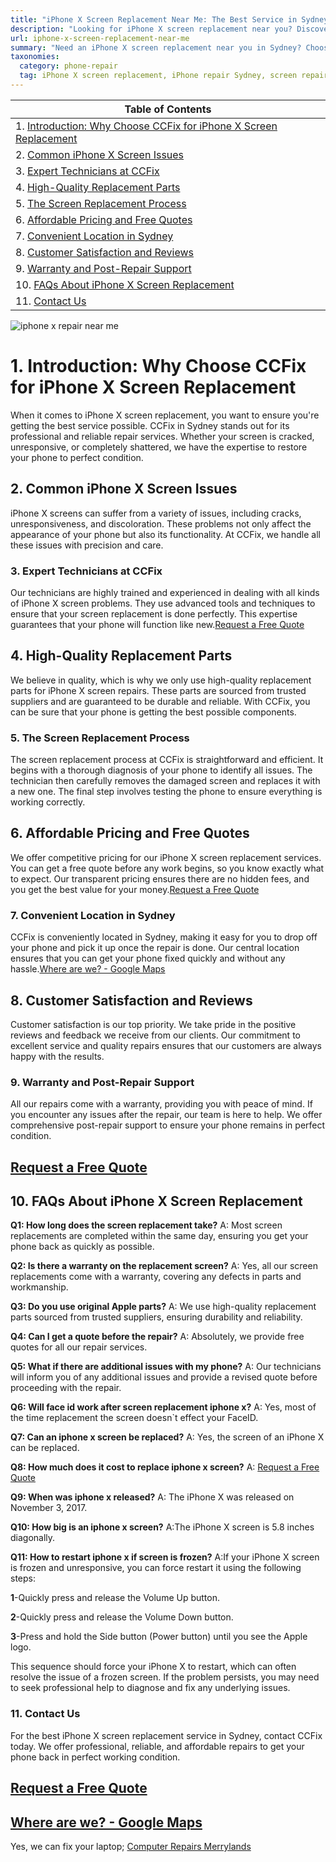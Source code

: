 ```yaml
---
title: "iPhone X Screen Replacement Near Me: The Best Service in Sydney"
description: "Looking for iPhone X screen replacement near you? Discover why CCFix Sydney is the top choice for professional and quick iPhone repairs. Get a free quote today!"
url: iphone-x-screen-replacement-near-me
summary: "Need an iPhone X screen replacement near you in Sydney? Choose CCFix for expert repairs, quality parts, and excellent customer service. Get a free quote today!"
taxonomies:
  category: phone-repair
  tag: iPhone X screen replacement, iPhone repair Sydney, screen repair, CCFix
---
```


| **Table of Contents** |
| --------------------- |
| 1. [Introduction: Why Choose CCFix for iPhone X Screen Replacement](#1-introduction-why-choose-ccfix-for-iphone-x-screen-replacement) |
| 2. [Common iPhone X Screen Issues](#2-common-iphone-x-screen-issues) |
| 3. [Expert Technicians at CCFix](#3-expert-technicians-at-ccfix) |
| 4. [High-Quality Replacement Parts](#4-high-quality-replacement-parts) |
| 5. [The Screen Replacement Process](#5-the-screen-replacement-process) |
| 6. [Affordable Pricing and Free Quotes](#6-affordable-pricing-and-free-quotes) |
| 7. [Convenient Location in Sydney](#7-convenient-location-in-sydney) |
| 8. [Customer Satisfaction and Reviews](#8-customer-satisfaction-and-reviews) |
| 9. [Warranty and Post-Repair Support](#9-warranty-and-post-repair-support) |
| 10. [FAQs About iPhone X Screen Replacement](#10-faqs-about-iphone-x-screen-replacement) |
| 11. [Contact Us](#11-contact-us) |

![iphone x repair near me](/images/ccfix-iphone-x-screen-repair.webp "Get your iPhone X Screen repaired at CCFix in Merrylands/Parramatta/Guildford/HarrisPark/Silverwater/Fairfield/Westmead/Granville/Greystanes/Clyde/Northmead/Smithfield/Lidcombe")

# **1. Introduction: Why Choose CCFix for iPhone X Screen Replacement**

When it comes to iPhone X screen replacement, you want to ensure you're getting the best service possible. CCFix in Sydney stands out for its professional and reliable repair services. Whether your screen is cracked, unresponsive, or completely shattered, we have the expertise to restore your phone to perfect condition.

## **2. Common iPhone X Screen Issues**

iPhone X screens can suffer from a variety of issues, including cracks, unresponsiveness, and discoloration. These problems not only affect the appearance of your phone but also its functionality. At CCFix, we handle all these issues with precision and care.

### **3. Expert Technicians at CCFix**

Our technicians are highly trained and experienced in dealing with all kinds of iPhone X screen problems. They use advanced tools and techniques to ensure that your screen replacement is done perfectly. This expertise guarantees that your phone will function like new.[Request a Free Quote](https://form.jotform.com/241402975332857)

## **4. High-Quality Replacement Parts**

We believe in quality, which is why we only use high-quality replacement parts for iPhone X screen repairs. These parts are sourced from trusted suppliers and are guaranteed to be durable and reliable. With CCFix, you can be sure that your phone is getting the best possible components.

### **5. The Screen Replacement Process**

The screen replacement process at CCFix is straightforward and efficient. It begins with a thorough diagnosis of your phone to identify all issues. The technician then carefully removes the damaged screen and replaces it with a new one. The final step involves testing the phone to ensure everything is working correctly.

## **6. Affordable Pricing and Free Quotes**

We offer competitive pricing for our iPhone X screen replacement services. You can get a free quote before any work begins, so you know exactly what to expect. Our transparent pricing ensures there are no hidden fees, and you get the best value for your money.[Request a Free Quote](https://form.jotform.com/241402975332857)

### **7. Convenient Location in Sydney**

CCFix is conveniently located in Sydney, making it easy for you to drop off your phone and pick it up once the repair is done. Our central location ensures that you can get your phone fixed quickly and without any hassle.[Where are we? - Google Maps](https://maps.app.goo.gl/AbisHTXzq2XqgA8c7)

## **8. Customer Satisfaction and Reviews**

Customer satisfaction is our top priority. We take pride in the positive reviews and feedback we receive from our clients. Our commitment to excellent service and quality repairs ensures that our customers are always happy with the results.

### **9. Warranty and Post-Repair Support**

All our repairs come with a warranty, providing you with peace of mind. If you encounter any issues after the repair, our team is here to help. We offer comprehensive post-repair support to ensure your phone remains in perfect condition.

 ## [Request a Free Quote](https://form.jotform.com/241402975332857)


## **10. FAQs About iPhone X Screen Replacement**

**Q1: How long does the screen replacement take?**
A: Most screen replacements are completed within the same day, ensuring you get your phone back as quickly as possible.

**Q2: Is there a warranty on the replacement screen?**
A: Yes, all our screen replacements come with a warranty, covering any defects in parts and workmanship.

**Q3: Do you use original Apple parts?**
A: We use high-quality replacement parts sourced from trusted suppliers, ensuring durability and reliability.

**Q4: Can I get a quote before the repair?**
A: Absolutely, we provide free quotes for all our repair services.

**Q5: What if there are additional issues with my phone?**
A: Our technicians will inform you of any additional issues and provide a revised quote before proceeding with the repair.

**Q6: Will face id work after screen replacement iphone x?**
A: Yes, most of the time replacement the screen doesn`t effect your FaceID.

**Q7: Can an iphone x screen be replaced?**
A: Yes, the screen of an iPhone X can be replaced.

**Q8: How much does it cost to replace iphone x screen?**
A: [Request a Free Quote](https://form.jotform.com/241402975332857)

**Q9: When was iphone x released?**
A: The iPhone X was released on November 3, 2017.

**Q10: How big is an iphone x screen?**
A:The iPhone X screen is 5.8 inches diagonally. 

**Q11: How to restart iphone x if screen is frozen?**
A:If your iPhone X screen is frozen and unresponsive, you can force restart it using the following steps:

**1**-Quickly press and release the Volume Up button.

**2**-Quickly press and release the Volume Down button.

**3**-Press and hold the Side button (Power button) until you see the Apple logo.

This sequence should force your iPhone X to restart, which can often resolve the issue of a frozen screen. If the problem persists, you may need to seek professional help to diagnose and fix any underlying issues.

### **11. Contact Us**

For the best iPhone X screen replacement service in Sydney, contact CCFix today. We offer professional, reliable, and affordable repairs to get your phone back in perfect working condition.

## [Request a Free Quote](https://form.jotform.com/241402975332857)
## [Where are we? - Google Maps](https://maps.app.goo.gl/AbisHTXzq2XqgA8c7)

Yes, we can fix your laptop; [Computer Repairs Merrylands](https://ccfix.com.au/computer-repairs-merrylands)

